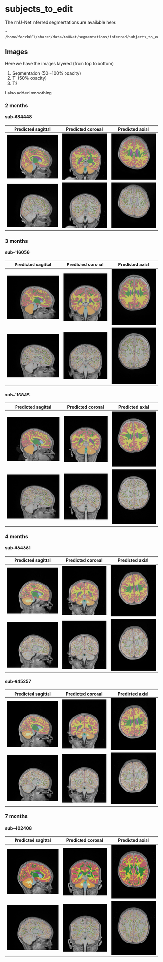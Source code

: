 # subjects_to_edit

The nnU-Net inferred segmentations are available here:

    * /home/feczk001/shared/data/nnUNet/segmentations/inferred/subjects_to_edit/

## Images

Here we have the images layered (from top to bottom):

1. Segmentation (50--100% opacity)
2. T1 (50% opacity)
3. T2

I also added smoothing.

### 2 months

#### sub-684448

Predicted sagittal       |  Predicted coronal | Predicted axial
:-------------------------:|:-------------------------:|:-------------------------:
![](../img/subjects_to_edit/2mo/sub-684448/sagittal.jpeg)  |  ![](../img/subjects_to_edit/2mo/sub-684448/coronal.jpeg)  |  ![](../img/subjects_to_edit/2mo/sub-684448/axial.jpeg)
![](../img/subjects_to_edit/2mo/sub-684448/sagittal-outline.jpeg)  |  ![](../img/subjects_to_edit/2mo/sub-684448/coronal-outline.jpeg)  |  ![](../img/subjects_to_edit/2mo/sub-684448/axial-outline.jpeg)

### 3 months

#### sub-116056

Predicted sagittal       |  Predicted coronal | Predicted axial
:-------------------------:|:-------------------------:|:-------------------------:
![](../img/subjects_to_edit/3mo/sub-116056/sagittal.jpeg)  |  ![](../img/subjects_to_edit/3mo/sub-116056/coronal.jpeg)  |  ![](../img/subjects_to_edit/3mo/sub-116056/axial.jpeg)
![](../img/subjects_to_edit/3mo/sub-116056/sagittal-outline.jpeg)  |  ![](../img/subjects_to_edit/3mo/sub-116056/coronal-outline.jpeg)  |  ![](../img/subjects_to_edit/3mo/sub-116056/axial-outline.jpeg)

#### sub-116845

Predicted sagittal       |  Predicted coronal | Predicted axial
:-------------------------:|:-------------------------:|:-------------------------:
![](../img/subjects_to_edit/3mo/sub-116845/sagittal.jpeg)  |  ![](../img/subjects_to_edit/3mo/sub-116845/coronal.jpeg)  |  ![](../img/subjects_to_edit/3mo/sub-116845/axial.jpeg)
![](../img/subjects_to_edit/3mo/sub-116056/sagittal-outline.jpeg)  |  ![](../img/subjects_to_edit/3mo/sub-116845/coronal-outline.jpeg)  |  ![](../img/subjects_to_edit/3mo/sub-116845/axial-outline.jpeg)

### 4 months

#### sub-584381

Predicted sagittal       |  Predicted coronal | Predicted axial
:-------------------------:|:-------------------------:|:-------------------------:
![](../img/subjects_to_edit/4mo/sub-584381/sagittal.jpeg)  |  ![](../img/subjects_to_edit/4mo/sub-584381/coronal.jpeg)  |  ![](../img/subjects_to_edit/4mo/sub-584381/axial.jpeg)
![](../img/subjects_to_edit/4mo/sub-584381/sagittal-outline.jpeg)  |  ![](../img/subjects_to_edit/4mo/sub-584381/coronal-outline.jpeg)  |  ![](../img/subjects_to_edit/4mo/sub-584381/axial-outline.jpeg)

#### sub-645257

Predicted sagittal       |  Predicted coronal | Predicted axial
:-------------------------:|:-------------------------:|:-------------------------:
![](../img/subjects_to_edit/4mo/sub-584381/sagittal.jpeg)  |  ![](../img/subjects_to_edit/4mo/sub-584381/coronal.jpeg)  |  ![](../img/subjects_to_edit/4mo/sub-584381/axial.jpeg)
![](../img/subjects_to_edit/4mo/sub-584381/sagittal-outline.jpeg)  |  ![](../img/subjects_to_edit/4mo/sub-584381/coronal-outline.jpeg)  |  ![](../img/subjects_to_edit/4mo/sub-584381/axial-outline.jpeg)

### 7 months

#### sub-402408

Predicted sagittal       |  Predicted coronal | Predicted axial
:-------------------------:|:-------------------------:|:-------------------------:
![](../img/subjects_to_edit/7mo/sub-402408/sagittal.jpeg)  |  ![](../img/subjects_to_edit/7mo/sub-402408/coronal.jpeg)  |  ![](../img/subjects_to_edit/7mo/sub-402408/axial.jpeg)
![](../img/subjects_to_edit/7mo/sub-402408/sagittal-outline.jpeg)  |  ![](../img/subjects_to_edit/7mo/sub-402408/coronal-outline.jpeg)  |  ![](../img/subjects_to_edit/7mo/sub-402408/axial-outline.jpeg)
